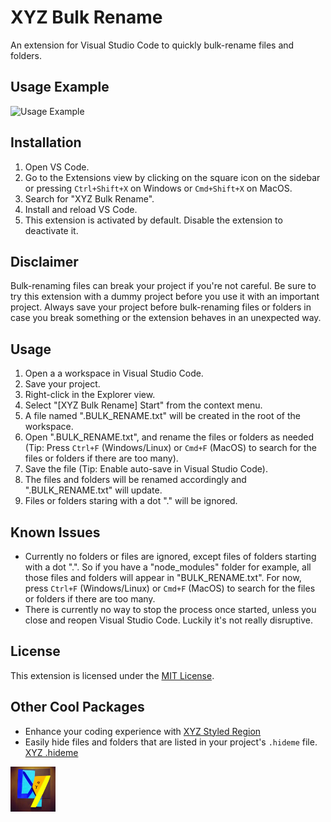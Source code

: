 # XYZ Bulk Rename

An extension for Visual Studio Code to quickly bulk-rename files and folders.

## Usage Example

![Usage Example](xyz_vscode_extension_bulk_rename/example.gif)

## Installation

1. Open VS Code.
2. Go to the Extensions view by clicking on the square icon on the sidebar or pressing `Ctrl+Shift+X` on Windows or `Cmd+Shift+X` on MacOS.
3. Search for "XYZ Bulk Rename".
4. Install and reload VS Code.
5. This extension is activated by default. Disable the extension to deactivate it.

## Disclaimer

Bulk-renaming files can break your project if you're not careful. Be sure to try this extension with a dummy project before you use it with an important project. Always save your project before bulk-renaming files or folders in case you break something or the extension behaves in an unexpected way.

## Usage

1. Open a a workspace in Visual Studio Code.
2. Save your project.
3. Right-click in the Explorer view.
4. Select "[XYZ Bulk Rename] Start" from the context menu.
5. A file named ".BULK_RENAME.txt" will be created in the root of the workspace.
6. Open ".BULK_RENAME.txt", and rename the files or folders as needed (Tip: Press `Ctrl+F` (Windows/Linux) or `Cmd+F` (MacOS) to search for the files or folders if there are too many).
7. Save the file (Tip: Enable auto-save in Visual Studio Code).
8. The files and folders will be renamed accordingly and ".BULK_RENAME.txt" will update.
9. Files or folders staring with a dot "." will be ignored.

## Known Issues

- Currently no folders or files are ignored, except files of folders starting with a dot ".". So if you have a "node_modules" folder for example, all those files and folders will appear in "BULK_RENAME.txt". For now, press `Ctrl+F` (Windows/Linux) or `Cmd+F` (MacOS) to search for the files or folders if there are too many.
- There is currently no way to stop the process once started, unless you close and reopen Visual Studio Code. Luckily it's not really disruptive.

## License

This extension is licensed under the [MIT License](LICENSE).

## Other Cool Packages

- Enhance your coding experience with [XYZ Styled Region](https://marketplace.visualstudio.com/items?itemName=robmllze.xyz-styled-region)
- Easily hide files and folders that are listed in your project's `.hideme` file. [XYZ .hideme](https://marketplace.visualstudio.com/items?itemName=robmllze.xyz-hideme)

<img src="icon.png" alt="Alt text" width="72px" height="72px"/>
